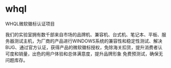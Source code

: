 # whql
WHQL微软徽标认证项目

我们的实验室拥有数千部来自市场的品牌机、兼容机、台式机、笔记本、平板、服务器测试主机，为厂商的产品进行WINDOWS系统的兼容性和稳定性测试、解决BUG、通过官方认证，获得产品的微软徽标授权，免除海关扣货，提升消费者认可度和销量，出色的用户体验和总体满意度，提升品牌形象 免费预测试，确保无问题库存。

